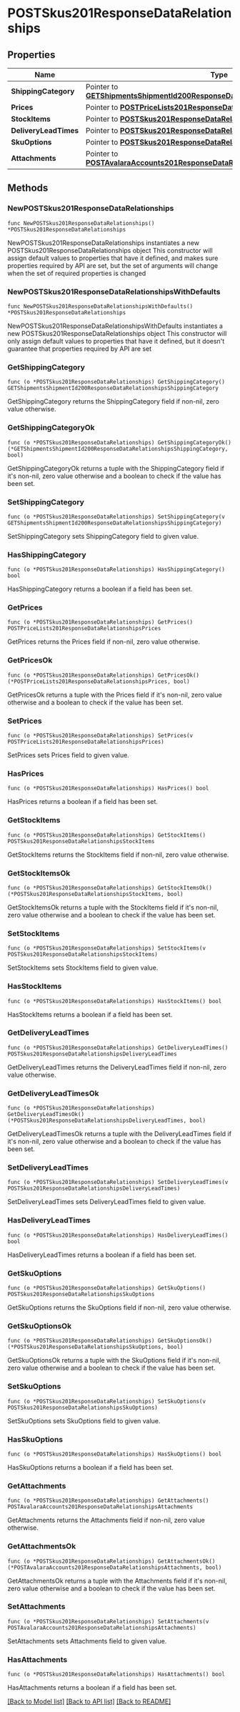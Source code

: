# POSTSkus201ResponseDataRelationships

## Properties

Name | Type | Description | Notes
------------ | ------------- | ------------- | -------------
**ShippingCategory** | Pointer to [**GETShipmentsShipmentId200ResponseDataRelationshipsShippingCategory**](GETShipmentsShipmentId200ResponseDataRelationshipsShippingCategory.md) |  | [optional] 
**Prices** | Pointer to [**POSTPriceLists201ResponseDataRelationshipsPrices**](POSTPriceLists201ResponseDataRelationshipsPrices.md) |  | [optional] 
**StockItems** | Pointer to [**POSTSkus201ResponseDataRelationshipsStockItems**](POSTSkus201ResponseDataRelationshipsStockItems.md) |  | [optional] 
**DeliveryLeadTimes** | Pointer to [**POSTSkus201ResponseDataRelationshipsDeliveryLeadTimes**](POSTSkus201ResponseDataRelationshipsDeliveryLeadTimes.md) |  | [optional] 
**SkuOptions** | Pointer to [**POSTSkus201ResponseDataRelationshipsSkuOptions**](POSTSkus201ResponseDataRelationshipsSkuOptions.md) |  | [optional] 
**Attachments** | Pointer to [**POSTAvalaraAccounts201ResponseDataRelationshipsAttachments**](POSTAvalaraAccounts201ResponseDataRelationshipsAttachments.md) |  | [optional] 

## Methods

### NewPOSTSkus201ResponseDataRelationships

`func NewPOSTSkus201ResponseDataRelationships() *POSTSkus201ResponseDataRelationships`

NewPOSTSkus201ResponseDataRelationships instantiates a new POSTSkus201ResponseDataRelationships object
This constructor will assign default values to properties that have it defined,
and makes sure properties required by API are set, but the set of arguments
will change when the set of required properties is changed

### NewPOSTSkus201ResponseDataRelationshipsWithDefaults

`func NewPOSTSkus201ResponseDataRelationshipsWithDefaults() *POSTSkus201ResponseDataRelationships`

NewPOSTSkus201ResponseDataRelationshipsWithDefaults instantiates a new POSTSkus201ResponseDataRelationships object
This constructor will only assign default values to properties that have it defined,
but it doesn't guarantee that properties required by API are set

### GetShippingCategory

`func (o *POSTSkus201ResponseDataRelationships) GetShippingCategory() GETShipmentsShipmentId200ResponseDataRelationshipsShippingCategory`

GetShippingCategory returns the ShippingCategory field if non-nil, zero value otherwise.

### GetShippingCategoryOk

`func (o *POSTSkus201ResponseDataRelationships) GetShippingCategoryOk() (*GETShipmentsShipmentId200ResponseDataRelationshipsShippingCategory, bool)`

GetShippingCategoryOk returns a tuple with the ShippingCategory field if it's non-nil, zero value otherwise
and a boolean to check if the value has been set.

### SetShippingCategory

`func (o *POSTSkus201ResponseDataRelationships) SetShippingCategory(v GETShipmentsShipmentId200ResponseDataRelationshipsShippingCategory)`

SetShippingCategory sets ShippingCategory field to given value.

### HasShippingCategory

`func (o *POSTSkus201ResponseDataRelationships) HasShippingCategory() bool`

HasShippingCategory returns a boolean if a field has been set.

### GetPrices

`func (o *POSTSkus201ResponseDataRelationships) GetPrices() POSTPriceLists201ResponseDataRelationshipsPrices`

GetPrices returns the Prices field if non-nil, zero value otherwise.

### GetPricesOk

`func (o *POSTSkus201ResponseDataRelationships) GetPricesOk() (*POSTPriceLists201ResponseDataRelationshipsPrices, bool)`

GetPricesOk returns a tuple with the Prices field if it's non-nil, zero value otherwise
and a boolean to check if the value has been set.

### SetPrices

`func (o *POSTSkus201ResponseDataRelationships) SetPrices(v POSTPriceLists201ResponseDataRelationshipsPrices)`

SetPrices sets Prices field to given value.

### HasPrices

`func (o *POSTSkus201ResponseDataRelationships) HasPrices() bool`

HasPrices returns a boolean if a field has been set.

### GetStockItems

`func (o *POSTSkus201ResponseDataRelationships) GetStockItems() POSTSkus201ResponseDataRelationshipsStockItems`

GetStockItems returns the StockItems field if non-nil, zero value otherwise.

### GetStockItemsOk

`func (o *POSTSkus201ResponseDataRelationships) GetStockItemsOk() (*POSTSkus201ResponseDataRelationshipsStockItems, bool)`

GetStockItemsOk returns a tuple with the StockItems field if it's non-nil, zero value otherwise
and a boolean to check if the value has been set.

### SetStockItems

`func (o *POSTSkus201ResponseDataRelationships) SetStockItems(v POSTSkus201ResponseDataRelationshipsStockItems)`

SetStockItems sets StockItems field to given value.

### HasStockItems

`func (o *POSTSkus201ResponseDataRelationships) HasStockItems() bool`

HasStockItems returns a boolean if a field has been set.

### GetDeliveryLeadTimes

`func (o *POSTSkus201ResponseDataRelationships) GetDeliveryLeadTimes() POSTSkus201ResponseDataRelationshipsDeliveryLeadTimes`

GetDeliveryLeadTimes returns the DeliveryLeadTimes field if non-nil, zero value otherwise.

### GetDeliveryLeadTimesOk

`func (o *POSTSkus201ResponseDataRelationships) GetDeliveryLeadTimesOk() (*POSTSkus201ResponseDataRelationshipsDeliveryLeadTimes, bool)`

GetDeliveryLeadTimesOk returns a tuple with the DeliveryLeadTimes field if it's non-nil, zero value otherwise
and a boolean to check if the value has been set.

### SetDeliveryLeadTimes

`func (o *POSTSkus201ResponseDataRelationships) SetDeliveryLeadTimes(v POSTSkus201ResponseDataRelationshipsDeliveryLeadTimes)`

SetDeliveryLeadTimes sets DeliveryLeadTimes field to given value.

### HasDeliveryLeadTimes

`func (o *POSTSkus201ResponseDataRelationships) HasDeliveryLeadTimes() bool`

HasDeliveryLeadTimes returns a boolean if a field has been set.

### GetSkuOptions

`func (o *POSTSkus201ResponseDataRelationships) GetSkuOptions() POSTSkus201ResponseDataRelationshipsSkuOptions`

GetSkuOptions returns the SkuOptions field if non-nil, zero value otherwise.

### GetSkuOptionsOk

`func (o *POSTSkus201ResponseDataRelationships) GetSkuOptionsOk() (*POSTSkus201ResponseDataRelationshipsSkuOptions, bool)`

GetSkuOptionsOk returns a tuple with the SkuOptions field if it's non-nil, zero value otherwise
and a boolean to check if the value has been set.

### SetSkuOptions

`func (o *POSTSkus201ResponseDataRelationships) SetSkuOptions(v POSTSkus201ResponseDataRelationshipsSkuOptions)`

SetSkuOptions sets SkuOptions field to given value.

### HasSkuOptions

`func (o *POSTSkus201ResponseDataRelationships) HasSkuOptions() bool`

HasSkuOptions returns a boolean if a field has been set.

### GetAttachments

`func (o *POSTSkus201ResponseDataRelationships) GetAttachments() POSTAvalaraAccounts201ResponseDataRelationshipsAttachments`

GetAttachments returns the Attachments field if non-nil, zero value otherwise.

### GetAttachmentsOk

`func (o *POSTSkus201ResponseDataRelationships) GetAttachmentsOk() (*POSTAvalaraAccounts201ResponseDataRelationshipsAttachments, bool)`

GetAttachmentsOk returns a tuple with the Attachments field if it's non-nil, zero value otherwise
and a boolean to check if the value has been set.

### SetAttachments

`func (o *POSTSkus201ResponseDataRelationships) SetAttachments(v POSTAvalaraAccounts201ResponseDataRelationshipsAttachments)`

SetAttachments sets Attachments field to given value.

### HasAttachments

`func (o *POSTSkus201ResponseDataRelationships) HasAttachments() bool`

HasAttachments returns a boolean if a field has been set.


[[Back to Model list]](../README.md#documentation-for-models) [[Back to API list]](../README.md#documentation-for-api-endpoints) [[Back to README]](../README.md)


